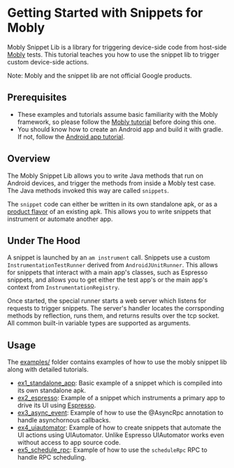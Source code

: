 # Getting Started with Snippets for Mobly

Mobly Snippet Lib is a library for triggering device-side code from host-side
[Mobly](http://github.com/google/mobly) tests. This tutorial teaches you how to
use the snippet lib to trigger custom device-side actions.

Note: Mobly and the snippet lib are not official Google products.


## Prerequisites

-   These examples and tutorials assume basic familiarity with the Mobly
    framework, so please follow the
    [Mobly tutorial](http://github.com/google/mobly) before doing this one.
-   You should know how to create an Android app and build it with gradle. If
    not, follow the
    [Android app tutorial](https://developer.android.com/training/basics/firstapp/index.html).


## Overview

The Mobly Snippet Lib allows you to write Java methods that run on Android
devices, and trigger the methods from inside a Mobly test case. The Java methods
invoked this way are called `snippets`.

The `snippet` code can either be written in its own standalone apk, or as a
[product flavor](https://developer.android.com/studio/build/build-variants.html#product-flavors)
of an existing apk. This allows you to write snippets that instrument or
automate another app.


## Under The Hood

A snippet is launched by an `am instrument` call. Snippets use a custom
`InstrumentationTestRunner` derived from `AndroidJUnitRunner`. This allows
for snippets that interact with a main app's classes, such as Espresso snippets,
and allows you to get either the test app's or the main app's context from
`InstrumentationRegistry`.

Once started, the special runner starts a web server which listens for requests
to trigger snippets. The server's handler locates the corrsponding methods by
reflection, runs them, and returns results over the tcp socket. All common
built-in variable types are supported as arguments.


## Usage

The [examples/](examples/) folder contains examples of how to use the
mobly snippet lib along with detailed tutorials.

*   [ex1_standalone_app](examples/ex1_standalone_app): Basic example of a
    snippet which is compiled into its own standalone apk.
*   [ex2_espresso](examples/ex2_espresso): Example of a snippet which
    instruments a primary app to drive its UI using
    [Espresso](https://google.github.io/android-testing-support-library/docs/espresso/).
*   [ex3_async_event](examples/ex3_async_event): Example of how to use the
    @AsyncRpc annotation to handle asynchornous callbacks.
*   [ex4_uiautomator](examples/ex4_uiautomator): Example of how to create
    snippets that automate the UI actions using UIAutomator. Unlike Espresso
    UIAutomator works even without access to app source code.
*   [ex5_schedule_rpc](examples/ex5_schedule_rpc): Example of how to use
    the `scheduleRpc` RPC to handle RPC scheduling.
